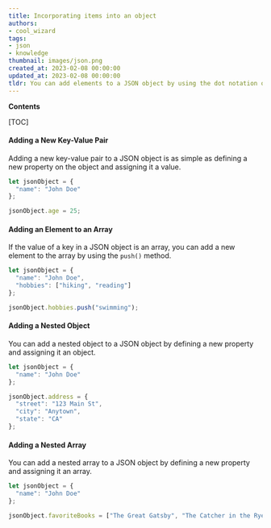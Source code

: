 ```yaml
---
title: Incorporating items into an object
authors:
- cool_wizard
tags:
- json
- knowledge
thumbnail: images/json.png
created_at: 2023-02-08 00:00:00
updated_at: 2023-02-08 00:00:00
tldr: You can add elements to a JSON object by using the dot notation or bracket notation.
---
```


**Contents**

[TOC]

#### Adding a New Key-Value Pair

Adding a new key-value pair to a JSON object is as simple as defining a new property on the object and assigning it a value.

```javascript
let jsonObject = {
  "name": "John Doe"
};

jsonObject.age = 25;
```

#### Adding an Element to an Array

If the value of a key in a JSON object is an array, you can add a new element to the array by using the `push()` method.

```javascript
let jsonObject = {
  "name": "John Doe",
  "hobbies": ["hiking", "reading"]
};

jsonObject.hobbies.push("swimming");
```

#### Adding a Nested Object

You can add a nested object to a JSON object by defining a new property and assigning it an object.

```javascript
let jsonObject = {
  "name": "John Doe"
};

jsonObject.address = {
  "street": "123 Main St",
  "city": "Anytown",
  "state": "CA"
};
```

#### Adding a Nested Array

You can add a nested array to a JSON object by defining a new property and assigning it an array.

```javascript
let jsonObject = {
  "name": "John Doe"
};

jsonObject.favoriteBooks = ["The Great Gatsby", "The Catcher in the Rye", "To Kill a Mockingbird"];
```
